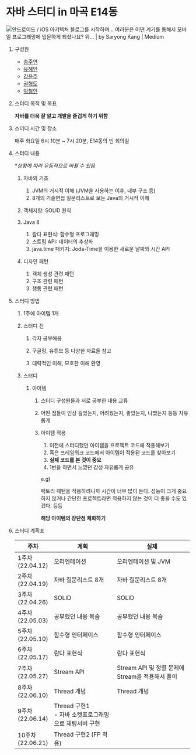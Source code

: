 # 자바 스터디 in 마곡 E14동 

![안드로이드 / iOS 아키텍처 블로그를 시작하며... 여러분은 어떤 계기를 통해서 모바일 프로그래밍에 입문하게 되셨나요? 위… | by  Saryong Kang | Medium](https://miro.medium.com/max/1091/1*riWRppNtkZYU1lR3vbInIg.png)



1. 구성원

   - [송주연](https://github.com/superyodi)
   - [유혜인](https://github.com/hain9563)
   - [강윤주](https://github.com/9an9)
   - [권혁도](https://github.com/kwonhyeokdo)
   - [박철인](https://github.com/ironpark94)

2. 스터디 목적 및 목표

   **자바를 더욱 잘 알고 개발을 즐겁게 하기 위함**

5. 스터디 시간 및 장소

   매주 화요일  6시 10분 ~ 7시 20분, E14동의 빈 회의실

6. 스터디 내용 

   **상황에 따라 유동적으로 바뀔 수 있음*

   1. 자바의 기초 

      1. JVM의 거시적 이해 (JVM을 사용하는 이휴, 내부 구조 등)
      2. 8개의 기술면접 질문리스트로 보는 Java의 거시적 이해 
   
   2. 객체지향: SOLID 원칙
   3. Java 8
      1. 람다 표현식: 함수형 프로그래밍
      2. 스트림 API: 데이터의 추상화
      3. java.time 패키지: Joda-Time을 이용한 새로운 날짜와 시간 API
   4. 디자인 패턴
      1. 객체 생성 관련 패턴
      2. 구조 관련 패턴
      3. 행동 관련 패턴

5. 스터디 방법

   1. 1주에 아이템 1개

   2. 스터디 전

      1. 각자 공부해옴

      2. 구글링, 유튜브 등 다양한 자료들 참고

      3. 대략적인 이해, 모호한 이해 환영

   3. 스터디

      1. 아이템

         1. 스터디 구성원들과 서로 공부한 내용 교류
         2. 어떤 점들이 인상 깊었는지, 어려웠는지, 좋았는지, 나빴는지 등등 자유롭게

         3. 아이템 적용

            1. 이전에 스터디했던 아이템을 프로젝트 코드에 적용해보기
            2. 혹은 프레임워크 코드에서 아이템이 적용된 코드를 찾아보기
            3. **실제 코드를 본 것이 중요**
            4. 1번을 하면서 느꼈던 감성 자유롭게 공유


            e.g)

            팩토리 패턴을 적용하려니까 시간이 너무 많이 든다. 성능이 크게 중요하지 않거나 간단한 프로젝트라면 적용하지 않는 것이 더 좋을 수도 있겠다. 등등

            **해당 아이템의 장단점 체화하기**

6. 스터디 계획표

   | 주차                  | 계획                | 실제                |
   | --------------------- | ------------------- | ------------------- |
   | 1주차<br />(22.04.12) | 오리엔테이션        | 오리엔테이션 및 JVM |
   | 2주차<br />(22.04.19) | 자바 질문리스트 8개 |  자바 질문리스트 8개  |
   | 3주차<br />(22.04.26) |  SOLID    |  SOLID   |
   | 4주차<br />(22.05.03) | 공부했던 내용 복습  | 공부했던 내용 복습 |
   | 5주차<br />(22.05.10) | 함수형 인터페이스   | 함수형 인터페이스|
   | 6주차<br />(22.05.17) | 람다 표현식         | 람다 표현식 |
   | 7주차<br />(22.05.27) | Stream API  | Stream API 및 정렬 문제에 Stream을 적용해서 풀이 |
   | 8주차<br />(22.06.10) | Thread 개념   | Thread 개념 |
   | 9주차<br />(22.06.14) | Thread 구현1 </br> - 자바 소켓프로그래밍으로 채팅서버 구현 |  |
   |10주차<br />(22.06.21) | Thread 구현2 (FP 적용)|  |

   

